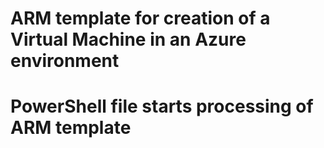 # ARM template for creation of a Virtual Machine in an Azure environment
# PowerShell file starts processing of ARM template
